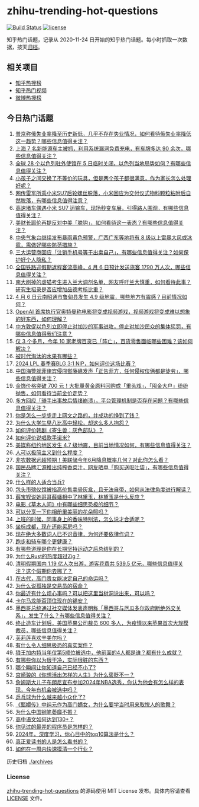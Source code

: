 # zhihu-trending-hot-questions

[![Build Status](https://github.com/justjavac/zhihu-trending-hot-questions/workflows/ci/badge.svg?branch=master)](https://github.com/justjavac/zhihu-trending-hot-questions/actions)
[![license](https://img.shields.io/github/license/justjavac/zhihu-trending-hot-questions)](https://github.com/justjavac/zhihu-trending-hot-questions/blob/master/LICENSE)

知乎热门话题，记录从 2020-11-24
日开始的知乎热门话题。每小时抓取一次数据，按天[归档](./archives)。

## 相关项目

- [知乎热搜榜](https://github.com/justjavac/zhihu-trending-top-search)
- [知乎热门视频](https://github.com/justjavac/zhihu-trending-hot-video)
- [微博热搜榜](https://github.com/justjavac/weibo-trending-hot-search)

## 今日热门话题

<!-- BEGIN -->
<!-- 最后更新时间 Sun Apr 07 2024 03:13:40 GMT+0800 (China Standard Time) -->

1. [普京称俄失业率降至历史新低，几乎不存在失业情况，如何看待俄失业率降低这一趋势？哪些信息值得关注？](https://www.zhihu.com/question/651937191)
1. [上海 7 名新能源车主被抓，利用系统漏洞免费充电，有车牌多达 90 余次，哪些信息值得关注？](https://www.zhihu.com/question/651918098)
1. [全球 28 个以色列驻外使馆在 5 日临时关闭，以色列当地局势如何？有哪些信息值得关注？](https://www.zhihu.com/question/651879239)
1. [小孩子之间交换了不等价的玩具，但是两个孩子都很满意，作为家长怎么处理好呢？](https://www.zhihu.com/question/321277654)
1. [网传雷军所乘小米SU7后轮螺丝脱落，小米回应为交付仪式物料颗粒粘附后自然脱落，有哪些信息值得注意？](https://www.zhihu.com/question/651876195)
1. [高速堵车偶遇小米 SU7 运输车，现场秒变车展，引得路人围观，有哪些信息值得关注？](https://www.zhihu.com/question/651926013)
1. [美财长耶伦再提反对中美「脱钩」，如何看待这一表态？有哪些信息值得关注？](https://www.zhihu.com/question/651875415)
1. [中央气象台继续发布暴雨黄色预警，广西广东等地将有 8 级以上雷暴大风或冰雹，需做好哪些防范措施？](https://www.zhihu.com/question/651886287)
1. [三大运营商回应「注销手机号等于出卖自己」，有哪些信息值得关注？如何保护好个人隐私？](https://www.zhihu.com/question/651875229)
1. [全国铁路迎假期返程客流高峰，4 月 6 日预计发送旅客 1790 万人次，哪些信息值得关注？](https://www.zhihu.com/question/651878654)
1. [南大刷掉的虐猫考生进入兰大调剂名单，网友呼吁兰大慎重，如何看待此事？研究生招录是否应增加品德考核比重？](https://www.zhihu.com/question/651939361)
1. [4 月 6 日云南昭通市鲁甸县发生 4.9 级地震，哪些地方有震感？目前情况如何？](https://www.zhihu.com/question/651892079)
1. [OpenAI 首席执行官奥特曼称电影将变成视频游戏，视频游戏将变成难以想象的好东西，如何理解？](https://www.zhihu.com/question/651796208)
1. [中方敦促以色列立即停止对加沙的军事进攻，停止对加沙民众的集体惩罚，有哪些信息值得我们注意？](https://www.zhihu.com/question/651883530)
1. [仅 3 个多月，今年 10 家老牌百货已「阵亡」，百货零售面临哪些困难？该如何解决？](https://www.zhihu.com/question/651876029)
1. [被时代淘汰的水果有哪些？](https://www.zhihu.com/question/646904142)
1. [2024 LPL 春季赛BLG 3:1 NIP，如何评价这场比赛？](https://www.zhihu.com/question/651938557)
1. [中国海警就菲律宾侵闯鲎藤礁发声「正告菲方，任何侵权伎俩都是徒劳」，哪些信息值得关注？](https://www.zhihu.com/question/651941145)
1. [金饰价格突破 700 元！大批量黄金原料回购成「重头戏」，「囤金大户」纷纷抛售，如何看待当前金价走势？](https://www.zhihu.com/question/651962373)
1. [多方回应「骑手出事故后情绪崩溃」，平台管理机制是否存在问题？有哪些信息值得关注？](https://www.zhihu.com/question/651883147)
1. [你是怎么一步步走上网文之路的，并成功的挣到了钱？](https://www.zhihu.com/question/651871325)
1. [为什么大学生早八比高中轻松，却这么多人抱怨？](https://www.zhihu.com/question/651278366)
1. [如何评价韩剧《寄生兽：灰色部队》？](https://www.zhihu.com/question/651525088)
1. [如何评价说唱歌手诺米?](https://www.zhihu.com/question/651438001)
1. [美媒称纽约地区发生 4.7 级地震，目前当地情况如何，有哪些信息值得关注？](https://www.zhihu.com/question/651849553)
1. [人可以极简主义到什么程度？](https://www.zhihu.com/question/313020218)
1. [非农数据远超预期！美联储今年6月降息概率几何？对此你怎么看？](https://www.zhihu.com/question/651910066)
1. [国民品牌汇源推出纯榨香菜汁，网友晒单「购买送呕吐袋」，有哪些信息值得关注？](https://www.zhihu.com/question/651904127)
1. [什么样的人适合当兵?](https://www.zhihu.com/question/651289589)
1. [包头市殡仪馆被指高价售卖骨灰盒，且无法自带，如何从法律角度进行解读？](https://www.zhihu.com/question/651879468)
1. [薛宝钗说她哥哥薛蟠相中了林黛玉，林黛玉是什么反应？](https://www.zhihu.com/question/649914041)
1. [电影《草木人间》中有哪些细思恐极的细节？](https://www.zhihu.com/question/651356303)
1. [可以分享一下你相册里美丽的花朵照吗？](https://www.zhihu.com/question/651921620)
1. [上班的时候，同事身上的香味特别浓，怎么说才合适呢？](https://www.zhihu.com/question/651941192)
1. [坐标成都，现在还能买房吗？](https://www.zhihu.com/question/650252391)
1. [现在绝大多数词人已不识音律，为何还要依律作词？](https://www.zhihu.com/question/651599330)
1. [跑步和骑车哪个更健康？](https://www.zhihu.com/question/651962996)
1. [有哪些道理是你在长期坚持运动之后总结到的？](https://www.zhihu.com/question/651340131)
1. [为什么Rust的热度超过Zig？](https://www.zhihu.com/question/651507851)
1. [清明假期国内 1.19 亿人次出游，游客花费共 539.5 亿元，哪些信息值得关注？这个假期你去哪了？](https://www.zhihu.com/question/651966720)
1. [在古代，高门贵女能决定自己的命运吗？](https://www.zhihu.com/question/650871103)
1. [为什么说孤独是交易员的宿命？](https://www.zhihu.com/question/651333227)
1. [你最近有什么烦心事吗？可以把这里当树洞说出来，可以吗？](https://www.zhihu.com/question/642846834)
1. [卡尔马龙能否顶住现在的锡安？](https://www.zhihu.com/question/645288842)
1. [墨西哥总统通过社交媒体发表声明称「墨西哥与厄瓜多尔政府断绝外交关系」，发生了什么？有哪些信息值得关注？](https://www.zhihu.com/question/651910177)
1. [终止造车计划后，美国苹果公司裁员 600 多人，为疫情以来苹果首次大规模裁员，哪些信息值得关注？](https://www.zhihu.com/question/651918106)
1. [芙莉莲喜欢辛美尔吗？](https://www.zhihu.com/question/636854397)
1. [有什么令人细思极恐的真实案件？](https://www.zhihu.com/question/334828112)
1. [狼王加内特当年仅第5顺位被选中，他前面的4人都是谁？都有什么成就？](https://www.zhihu.com/question/639670030)
1. [有哪些你以为很干净，实际很脏的东西？](https://www.zhihu.com/question/617131433)
1. [哪个瞬间让你知道自己已经不小了?](https://www.zhihu.com/question/425625068)
1. [宫崎骏的《你想活出怎样的人生》为什么褒贬不一？](https://www.zhihu.com/question/651837796)
1. [詹姆斯大儿子布朗尼宣布参加2024年NBA选秀，你认为他会有怎么样的表现，今年有机会被选中吗？](https://www.zhihu.com/question/651856428)
1. [乒乓球为什么越来越小众化了?](https://www.zhihu.com/question/457179364)
1. [《甄嬛传》中纯元作为高门嫡女，为什么要学当时用来取悦人的歌舞？](https://www.zhihu.com/question/435422600)
1. [为什么中国钢笔萎靡不振？](https://www.zhihu.com/question/328742980)
1. [高中语文如何达到130+？](https://www.zhihu.com/question/26434989)
1. [你见过的最差的程序员是怎样的？](https://www.zhihu.com/question/31236086)
1. [2024年，深度学习，你心目中的top10算法是什么？](https://www.zhihu.com/question/638660013)
1. [真正爱读书的人是怎么看书的？](https://www.zhihu.com/question/502804915)
1. [如何在一周内快速摸清一个行业？](https://www.zhihu.com/question/21324385)

<!-- END -->

历史归档 [./archives](./archives)

### License

[zhihu-trending-hot-questions](https://github.com/justjavac/zhihu-trending-hot-questions)
的源码使用 MIT License 发布。具体内容请查看 [LICENSE](./LICENSE) 文件。
